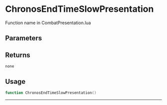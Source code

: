 # ChronosEndTimeSlowPresentation
Function name in CombatPresentation.lua
## Parameters

## Returns
`none`
## Usage
```lua
function ChronosEndTimeSlowPresentation()
```
---
